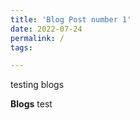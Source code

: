 ```yaml
---
title: 'Blog Post number 1'
date: 2022-07-24
permalink: /
tags:

---
```

testing blogs

**Blogs**
test